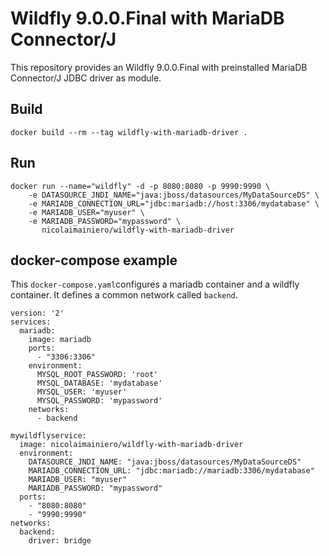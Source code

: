 # Wildfly 9.0.0.Final with MariaDB Connector/J

This repository provides an Wildfly 9.0.0.Final with preinstalled MariaDB Connector/J JDBC driver as module.

## Build

```
docker build --rm --tag wildfly-with-mariadb-driver .
```

## Run

```
docker run --name="wildfly" -d -p 8080:8080 -p 9990:9990 \
    -e DATASOURCE_JNDI_NAME="java:jboss/datasources/MyDataSourceDS" \
    -e MARIADB_CONNECTION_URL="jdbc:mariadb://host:3306/mydatabase" \
    -e MARIADB_USER="myuser" \
    -e MARIADB_PASSWORD="mypassword" \
       nicolaimainiero/wildfly-with-mariadb-driver

```

## docker-compose example
This `docker-compose.yaml`configures a mariadb container and a wildfly container. It defines a common network called `backend`. 
```
version: '2'
services:
  mariadb:
    image: mariadb
    ports:
      - "3306:3306"
    environment:
      MYSQL_ROOT_PASSWORD: 'root'
      MYSQL_DATABASE: 'mydatabase'
      MYSQL_USER: 'myuser'
      MYSQL_PASSWORD: 'mypassword'
    networks:
      - backend

mywildflyservice:
  image: nicolaimainiero/wildfly-with-mariadb-driver
  environment:
    DATASOURCE_JNDI_NAME: "java:jboss/datasources/MyDataSourceDS"
    MARIADB_CONNECTION_URL: "jdbc:mariadb://mariadb:3306/mydatabase"
    MARIADB_USER: "myuser"
    MARIADB_PASSWORD: "mypassword"
  ports:
    - "8080:8080"
    - "9990:9990"
networks:
  backend:
    driver: bridge